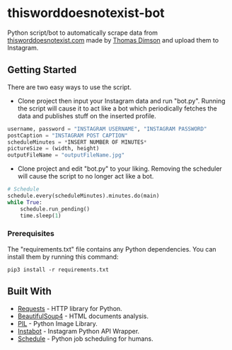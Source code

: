 # thisworddoesnotexist-bot

Python script/bot to automatically scrape data from [thisworddoesnotexist.com](https://www.thisworddoesnotexist.com/) made by [Thomas Dimson](https://github.com/turtlesoupy) and upload them to Instagram.

## Getting Started

There are two easy ways to use the script.

- Clone project then input your Instagram data and run "bot.py". Running the script will cause it to act like a bot which periodically fetches the data and publishes stuff on the inserted profile.

```python
username, password = "INSTAGRAM USERNAME", "INSTAGRAM PASSWORD"
postCaption = "INSTAGRAM POST CAPTION"
scheduleMinutes = *INSERT NUMBER OF MINUTES*
pictureSize = (width, height)
outputFileName = "outputFileName.jpg"
```

- Clone project and edit "bot.py" to your liking. Removing the scheduler will cause the script to no longer act like a bot.

```python
# Schedule
schedule.every(scheduleMinutes).minutes.do(main)
while True:
    schedule.run_pending()
    time.sleep(1)
```

### Prerequisites

The "requirements.txt" file contains any Python dependencies. You can install them by running this command:

```shell
pip3 install -r requirements.txt
```

## Built With

- [Requests](https://requests.readthedocs.io/en/master/) - HTTP library for Python.
- [BeautifulSoup4](https://www.crummy.com/software/BeautifulSoup/bs4/doc/) - HTML documents analysis.
- [PIL](https://pillow.readthedocs.io/en/stable/) - Python Image Library.
- [Instabot](https://github.com/instagrambot/instabot) - Instagram Python API Wrapper.
- [Schedule](https://schedule.readthedocs.io/en/stable/) - Python job scheduling for humans.
